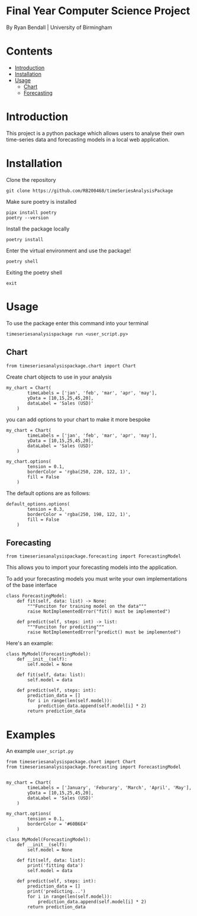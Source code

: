 # Final Year Computer Science Project

By Ryan Bendall | University of Birmingham

# Contents

- [Introduction](#introduction)
- [Installation](#installation)
- [Usage](#usage)
  - [Chart](##chart)
  - [Forecasting](##forecasting)

# Introduction

This project is a python package which allows users to analyse their own time-series data and forecasting models in a local web application.

# Installation

Clone the repository

```
git clone https://github.com/RB200468/timeSeriesAnalysisPackage
```

Make sure poetry is installed

```
pipx install poetry
poetry --version
```

Install the package locally

```
poetry install
```

Enter the virtual environment and use the package!

```
poetry shell
```

Exiting the poetry shell

```
exit
```

# Usage

To use the package enter this command into your terminal

```
timeseriesanalysispackage run <user_script.py>
```

## Chart

```
from timeseriesanalysispackage.chart import Chart
```

Create chart objects to use in your analysis

```
my_chart = Chart(
		timeLabels = ['jan', 'feb', 'mar', 'apr', 'may'],
		yData = [10,15,25,45,20],
		dataLabel = 'Sales (USD)'
	)
```

you can add options to your chart to make it more bespoke

```
my_chart = Chart(
		timeLabels = ['jan', 'feb', 'mar', 'apr', 'may'],
		yData = [10,15,25,45,20],
		dataLabel = 'Sales (USD)'
	)

my_chart.options(
		tension = 0.1,
		borderColor = 'rgba(250, 220, 122, 1)',
		fill = False
	)
```

The default options are as follows:

```
default_options.options(
		tension = 0.3,
		borderColor = 'rgba(250, 198, 122, 1)',
		fill = False
	)
```

## Forecasting

```
from timeseriesanalysispackage.forecasting import ForecastingModel
```

This allows you to import your forecasting models into the application.

To add your forecasting models you must write your own implementations of the base interface

```
class ForecastingModel:
    def fit(self, data: list) -> None:
		"""Funciton for training model on the data"""
		raise NotImplementedError("fit() must be implemented")

    def predict(self, steps: int) -> list:
		"""Funciton for predicting"""
		raise NotImplementedError("predict() must be implemented")
```

Here's an example:

```
class MyModel(ForecastingModel):
	def __init__(self):
		self.model = None

	def fit(self, data: list):
		self.model = data

	def predict(self, steps: int):
		prediction_data = []
		for i in range(len(self.model)):
			prediction_data.append(self.model[i] * 2)
		return prediction_data
```

# Examples

An example `user_script.py`

```
from timeseriesanalysispackage.chart import Chart
from timeseriesanalysispackage.forecasting import ForecastingModel


my_chart = Chart(
		timeLabels = ['January', 'Feburary', 'March', 'April', 'May'],
		yData = [10,15,25,45,20],
		dataLabel = 'Sales (USD)'
	)

my_chart.options(
		tension = 0.1,
		borderColor = '#60B6E4'
	)

class MyModel(ForecastingModel):
	def __init__(self):
		self.model = None

	def fit(self, data: list):
		print('fitting data')
		self.model = data

	def predict(self, steps: int):
		prediction_data = []
		print('predicting...')
		for i in range(len(self.model)):
			prediction_data.append(self.model[i] * 2)
		return prediction_data

```
